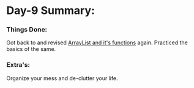 # Day-9 Summary:

### Things Done:
Got back to and revised [ArrayList and it's functions](https://youtu.be/n60Dn0UsbEk) again.
Practiced the basics of the same.


### Extra's:
Organize your mess and de-clutter your life.

